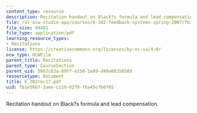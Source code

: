 ```yaml
---
content_type: resource
description: Recitation handout on Black?s formula and lead compensation.
file: /ol-ocw-studio-app/courses/6-302-feedback-systems-spring-2007/fb1e56673aeec2190270f6a45c7b6765_6_302rec17.pdf
file_size: 94481
file_type: application/pdf
learning_resource_types:
- Recitations
license: https://creativecommons.org/licenses/by-nc-sa/4.0/
ocw_type: OCWFile
parent_title: Recitations
parent_type: CourseSection
parent_uid: 5667c63a-09ff-e158-1e89-d49a0035050d
resourcetype: Document
title: 6_302rec17.pdf
uid: fb1e5667-3aee-c219-0270-f6a45c7b6765
---
```

Recitation handout on Black?s formula and lead compensation.